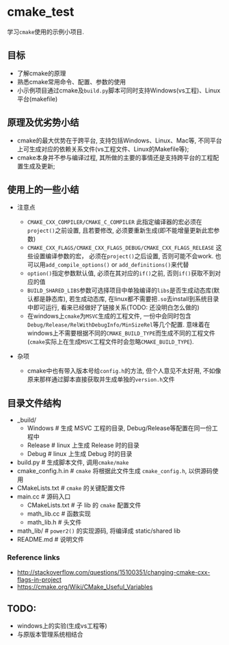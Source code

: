 # cmake_test
学习`cmake`使用的示例小项目.  

## 目标
- 了解cmake的原理  
- 熟悉cmake常用命令、配置、参数的使用
- 小示例项目通过cmake及`build.py`脚本可同时支持Windows(vs工程)、Linux平台(makefile)  

## 原理及优劣势小结  
- cmake的最大优势在于跨平台, 支持包括Windows、Linux、Mac等, 不同平台上可生成对应的依赖关系文件(vs工程文件、Linux的Makefile等);   
- cmake本身并不参与编译过程, 其所做的主要的事情还是支持跨平台的工程配置生成及更新;  

## 使用上的一些小结  
- 注意点  
  - `CMAKE_CXX_COMPILER/CMAKE_C_COMPILER` 此指定编译器的宏必须在`project()`之前设置, 且若要修改, 必须要重新生成(即不能增量更新此宏参数)  
  - `CMAKE_CXX_FLAGS/CMAKE_CXX_FLAGS_DEBUG/CMAKE_CXX_FLAGS_RELEASE` 这些设置编译参数的宏， 必须在`project()`之后设置, 否则可能不会work. 也可以用`add_compile_options()` or `add_definitions()`来代替     
  - `option()`指定参数默认值, 必须在其对应的`if()`之前, 否则`if()`获取不到对应的值   
  - `BUILD_SHARED_LIBS`参数可选择项目中单独编译的`libs`是否生成动态库(默认都是静态库), 若生成动态库, 在linux都不需要把`.so`去install到系统目录中即可运行, 看来已经做好了链接关系(TODO: 还没明白怎么做的)   
  - 在windows上`cmake`为`MSVC`生成的工程文件, 一份中会同时包含`Debug/Release/RelWithDebugInfo/MinSizeRel`等几个配置. 意味着在windows上不需要根据不同的`CMAKE_BUILD_TYPE`而生成不同的工程文件(`cmake`实际上在生成`MSVC`工程文件时会忽略`CMAKE_BUILD_TYPE`).  

- 杂项  
  - cmake中也有带入版本号给`config.h`的方法, 但个人意见不太好用, 不如像原来那样通过脚本直接获取并生成单独的`version.h`文件  

## 目录文件结构  
- _build/  
  - Windows           # 生成 MSVC 工程的目录, Debug/Release等配置在同一份工程中  
  - Release           # linux 上生成 Release 时的目录   
  - Debug             # linux 上生成 Debug 时的目录  
- build.py            # 生成脚本文件, 调用`cmake/make`  
- cmake_config.h.in   # `cmake` 将根据此文件生成 `cmake_config.h`, 以供源码使用  
- CMakeLists.txt      # `cmake` 的关键配置文件  
- main.cc             # 源码入口  
  - CMakeLists.txt    # 子 lib 的 `cmake` 配置文件  
  - math_lib.cc       # 函数实现  
  - math_lib.h        # 头文件  
- math_lib/           # `power2()` 的实现源码, 将编译成 static/shared lib  
- README.md           # 说明文件  

### Reference links   
- http://stackoverflow.com/questions/15100351/changing-cmake-cxx-flags-in-project  
- https://cmake.org/Wiki/CMake_Useful_Variables  

## TODO:  
- windows上的实验(生成vs工程等)  
- 与原版本管理系统相结合  

